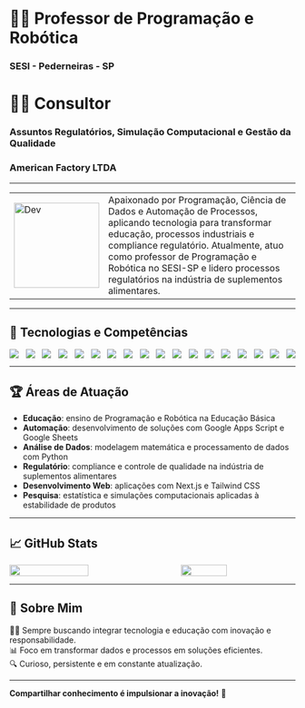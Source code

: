 # 👨‍🏫 Professor de Programação e Robótica
### **SESI - Pederneiras - SP**

# 🧑‍💼 Consultor
### Assuntos Regulatórios, Simulação Computacional e Gestão da Qualidade
### **American Factory LTDA**

---

<table>
  <tr>
    <td width="150">
      <img src="https://raw.githubusercontent.com/DelNeroDados/Perfil/refs/heads/main/dev.webp" alt="Dev" width="150">
    </td>
    <td>
      Apaixonado por Programação, Ciência de Dados e Automação de Processos, aplicando tecnologia para transformar educação, processos industriais e compliance regulatório.  
      Atualmente, atuo como professor de Programação e Robótica no SESI-SP e lidero processos regulatórios na indústria de suplementos alimentares.
    </td>
  </tr>
</table>

---

## 🚀 Tecnologias e Competências

<div style="display: flex; justify-content: space-between; flex-wrap: wrap;">
  <img src="https://img.shields.io/badge/Google_Apps_Script-4285F4?style=for-the-badge&logo=google&logoColor=white" />
  <img src="https://img.shields.io/badge/Google_Sheets-34A853?style=for-the-badge&logo=googlesheets&logoColor=white" />
  <img src="https://img.shields.io/badge/Python-3776AB?style=for-the-badge&logo=python&logoColor=white" />
  <img src="https://img.shields.io/badge/Pandas-150458?style=for-the-badge&logo=pandas&logoColor=white" />
  <img src="https://img.shields.io/badge/NumPy-013243?style=for-the-badge&logo=numpy&logoColor=white" />
  <img src="https://img.shields.io/badge/OpenCV-5C3EE8?style=for-the-badge&logo=opencv&logoColor=white" />
  <img src="https://img.shields.io/badge/Google_Colab-F9AB00?style=for-the-badge&logo=googlecolab&logoColor=white" />
  <img src="https://img.shields.io/badge/Java-007396?style=for-the-badge&logo=java&logoColor=white" />
  <img src="https://img.shields.io/badge/PHP-777BB4?style=for-the-badge&logo=php&logoColor=white" />
  <img src="https://img.shields.io/badge/JavaScript-F7DF1E?style=for-the-badge&logo=javascript&logoColor=black" />
  <img src="https://img.shields.io/badge/HTML5-E34F26?style=for-the-badge&logo=html5&logoColor=white" />
  <img src="https://img.shields.io/badge/CSS3-1572B6?style=for-the-badge&logo=css3&logoColor=white" />
  <img src="https://img.shields.io/badge/Tailwind_CSS-06B6D4?style=for-the-badge&logo=tailwindcss&logoColor=white" />
  <img src="https://img.shields.io/badge/Next.js-000000?style=for-the-badge&logo=nextdotjs&logoColor=white" />
  <img src="https://img.shields.io/badge/Framer_Motion-EF008F?style=for-the-badge&logo=framer&logoColor=white" />
  <img src="https://img.shields.io/badge/MySQL-4479A1?style=for-the-badge&logo=mysql&logoColor=white" />
  <img src="https://img.shields.io/badge/PostgreSQL-336791?style=for-the-badge&logo=postgresql&logoColor=white" />
  <img src="https://img.shields.io/badge/API_Integration-FF6F00?style=for-the-badge&logo=api&logoColor=white" />
</div>


---

## 🏆 Áreas de Atuação

- **Educação**: ensino de Programação e Robótica na Educação Básica
- **Automação**: desenvolvimento de soluções com Google Apps Script e Google Sheets
- **Análise de Dados**: modelagem matemática e processamento de dados com Python
- **Regulatório**: compliance e controle de qualidade na indústria de suplementos alimentares
- **Desenvolvimento Web**: aplicações com Next.js e Tailwind CSS
- **Pesquisa**: estatística e simulações computacionais aplicadas à estabilidade de produtos

---

## 📈 GitHub Stats

<div style="display: flex; justify-content: space-between; padding=0;">
  <img src="https://github-readme-stats.vercel.app/api?username=DelNeroDados&theme=react&show_icons=true&hide_border=true&count_private=true" width="52.5%" />
  <img src="https://github-readme-stats.vercel.app/api/top-langs/?username=DelNeroDados&theme=react&show_icons=true&hide_border=true&layout=compact" width="40%" />
</div>

---

## 🌟 Sobre Mim

👨‍💻 Sempre buscando integrar tecnologia e educação com inovação e responsabilidade.  
📊 Foco em transformar dados e processos em soluções eficientes.  
🔍 Curioso, persistente e em constante atualização.

---

**Compartilhar conhecimento é impulsionar a inovação!** 🚀
